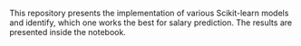 This repository presents the implementation of various Scikit-learn models and identify, which one works the best for salary prediction. The results are presented inside the notebook.
